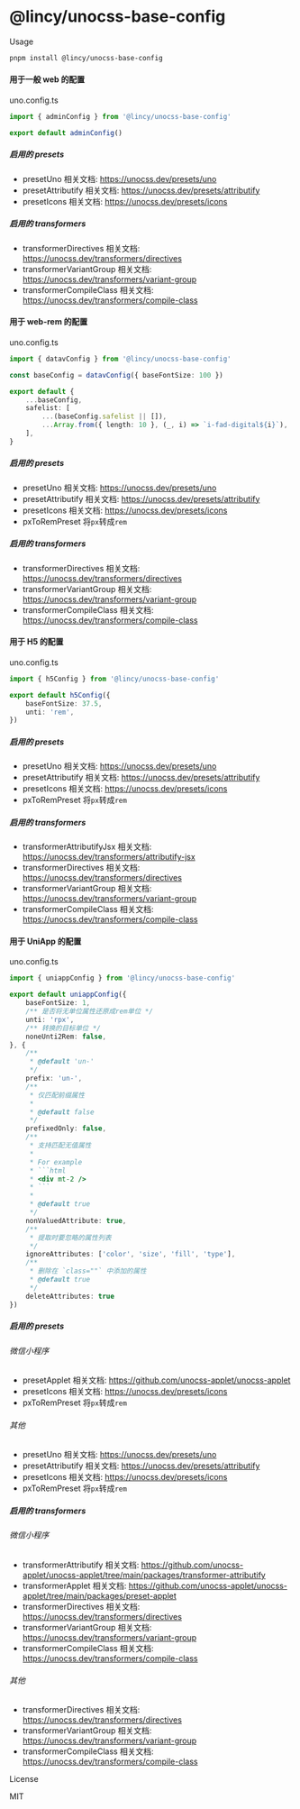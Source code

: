 # @lincy/unocss-base-config

Usage

```bash
pnpm install @lincy/unocss-base-config
```

#### 用于一般 web 的配置

uno.config.ts
```ts
import { adminConfig } from '@lincy/unocss-base-config'

export default adminConfig()
```
##### 启用的 presets
- presetUno
  相关文档: https://unocss.dev/presets/uno
- presetAttributify
  相关文档: https://unocss.dev/presets/attributify
- presetIcons
  相关文档: https://unocss.dev/presets/icons

##### 启用的 transformers
- transformerDirectives
  相关文档: https://unocss.dev/transformers/directives
- transformerVariantGroup
  相关文档: https://unocss.dev/transformers/variant-group
- transformerCompileClass
  相关文档: https://unocss.dev/transformers/compile-class

#### 用于 web-rem 的配置

uno.config.ts
```ts
import { datavConfig } from '@lincy/unocss-base-config'

const baseConfig = datavConfig({ baseFontSize: 100 })

export default {
    ...baseConfig,
    safelist: [
        ...(baseConfig.safelist || []),
        ...Array.from({ length: 10 }, (_, i) => `i-fad-digital${i}`),
    ],
}
```
##### 启用的 presets
- presetUno
  相关文档: https://unocss.dev/presets/uno
- presetAttributify
  相关文档: https://unocss.dev/presets/attributify
- presetIcons
  相关文档: https://unocss.dev/presets/icons
- pxToRemPreset
  将`px`转成`rem`

##### 启用的 transformers
- transformerDirectives
  相关文档: https://unocss.dev/transformers/directives
- transformerVariantGroup
  相关文档: https://unocss.dev/transformers/variant-group
- transformerCompileClass
  相关文档: https://unocss.dev/transformers/compile-class

#### 用于 H5 的配置

uno.config.ts
```ts
import { h5Config } from '@lincy/unocss-base-config'

export default h5Config({
    baseFontSize: 37.5,
    unti: 'rem',
})
```
##### 启用的 presets
- presetUno
  相关文档: https://unocss.dev/presets/uno
- presetAttributify
  相关文档: https://unocss.dev/presets/attributify
- presetIcons
  相关文档: https://unocss.dev/presets/icons
- pxToRemPreset
  将`px`转成`rem`

##### 启用的 transformers
- transformerAttributifyJsx
  相关文档: https://unocss.dev/transformers/attributify-jsx
- transformerDirectives
  相关文档: https://unocss.dev/transformers/directives
- transformerVariantGroup
  相关文档: https://unocss.dev/transformers/variant-group
- transformerCompileClass
  相关文档: https://unocss.dev/transformers/compile-class

#### 用于 UniApp 的配置

uno.config.ts
```ts
import { uniappConfig } from '@lincy/unocss-base-config'

export default uniappConfig({
    baseFontSize: 1,
    /** 是否将无单位属性还原成rem单位 */
    unti: 'rpx',
    /** 转换的目标单位 */
    noneUnti2Rem: false,
}, {
    /**
     * @default 'un-'
     */
    prefix: 'un-',
    /**
     * 仅匹配前缀属性
     *
     * @default false
     */
    prefixedOnly: false,
    /**
     * 支持匹配无值属性
     *
     * For example
     * ```html
     * <div mt-2 />
     * ```
     *
     * @default true
     */
    nonValuedAttribute: true,
    /**
     * 提取时要忽略的属性列表
     */
    ignoreAttributes: ['color', 'size', 'fill', 'type'],
    /**
     * 删除在 `class=""` 中添加的属性
     * @default true
     */
    deleteAttributes: true
})
```
##### 启用的 presets

###### 微信小程序
- presetApplet
  相关文档: https://github.com/unocss-applet/unocss-applet
- presetIcons
  相关文档: https://unocss.dev/presets/icons
- pxToRemPreset
  将`px`转成`rem`

###### 其他
- presetUno
  相关文档: https://unocss.dev/presets/uno
- presetAttributify
  相关文档: https://unocss.dev/presets/attributify
- presetIcons
  相关文档: https://unocss.dev/presets/icons
- pxToRemPreset
  将`px`转成`rem`

##### 启用的 transformers

###### 微信小程序
- transformerAttributify
  相关文档: https://github.com/unocss-applet/unocss-applet/tree/main/packages/transformer-attributify
- transformerApplet
  相关文档: https://github.com/unocss-applet/unocss-applet/tree/main/packages/preset-applet
- transformerDirectives
  相关文档: https://unocss.dev/transformers/directives
- transformerVariantGroup
  相关文档: https://unocss.dev/transformers/variant-group
- transformerCompileClass
  相关文档: https://unocss.dev/transformers/compile-class

###### 其他
- transformerDirectives
  相关文档: https://unocss.dev/transformers/directives
- transformerVariantGroup
  相关文档: https://unocss.dev/transformers/variant-group
- transformerCompileClass
  相关文档: https://unocss.dev/transformers/compile-class

License

MIT
